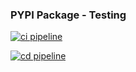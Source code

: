 ### PYPI Package - Testing

[![ci pipeline](https://github.com/ronylpatil/test_package/actions/workflows/ci.yaml/badge.svg)](https://github.com/ronylpatil/test_package/actions/workflows/ci.yaml)

[![cd pipeline](https://github.com/ronylpatil/test_package/actions/workflows/cd.yml/badge.svg)](https://github.com/ronylpatil/test_package/actions/workflows/cd.yml)